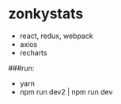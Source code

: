 # zonkystats
- react, redux, webpack
- axios
- recharts

###run:
 - yarn
 - npm run dev2 | npm run dev